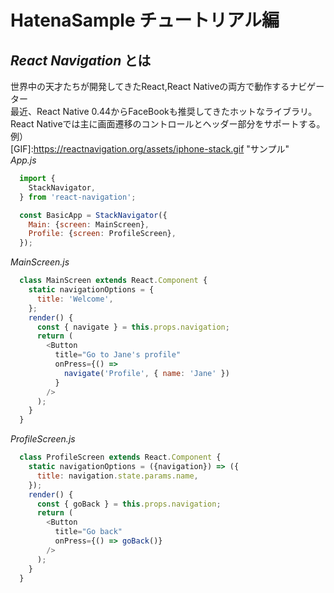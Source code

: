 # HatenaSample チュートリアル編  
## *React Navigation* とは  
 [React Navigation]:https://reactnavigation.org/ "React Navigation"  
 世界中の天才たちが開発してきたReact,React Nativeの両方で動作するナビゲーター  
最近、React Native 0.44からFaceBookも推奨してきたホットなライブラリ。  
React Nativeでは主に画面遷移のコントロールとヘッダー部分をサポートする。  
例）  
[GIF]:https://reactnavigation.org/assets/iphone-stack.gif "サンプル"  
*App.js*  
```javascript
  import {  
    StackNavigator,  
  } from 'react-navigation';  

  const BasicApp = StackNavigator({  
    Main: {screen: MainScreen},  
    Profile: {screen: ProfileScreen},  
  });  
```
*MainScreen.js*  
```javascript
  class MainScreen extends React.Component {  
    static navigationOptions = {  
      title: 'Welcome',  
    };  
    render() {  
      const { navigate } = this.props.navigation;  
      return (  
        <Button  
          title="Go to Jane's profile"  
          onPress={() =>  
            navigate('Profile', { name: 'Jane' })  
          }  
        />  
      );  
    }  
  }  
```
*ProfileScreen.js*  
```javascript
  class ProfileScreen extends React.Component {  
    static navigationOptions = ({navigation}) => ({  
      title: navigation.state.params.name,  
    });  
    render() {  
      const { goBack } = this.props.navigation;  
      return (  
        <Button  
          title="Go back"  
          onPress={() => goBack()}  
        />  
      );  
    }  
  }  
```
